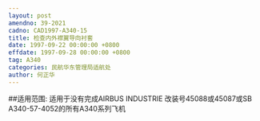 ```yaml
---
layout: post
amendno: 39-2021
cadno: CAD1997-A340-15
title: 检查内外襟翼导向衬套
date: 1997-09-22 00:00:00 +0800
effdate: 1997-09-28 00:00:00 +0800
tag: A340
categories: 民航华东管理局适航处
author: 何正华
---
```


##适用范围:
适用于没有完成AIRBUS INDUSTRIE 改装号45088或45087或SB A340-57-4052的所有A340系列飞机

